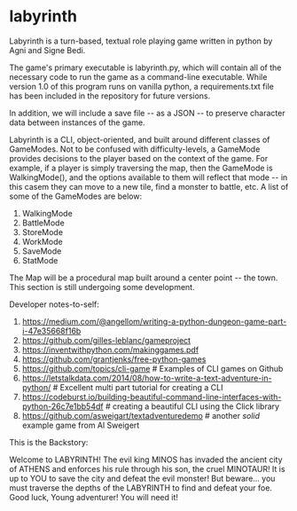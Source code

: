 # labyrinth
Labyrinth is a turn-based, textual role playing game written in python by Agni and Signe Bedi. 


The game's primary executable is labyrinth.py, which will contain all of the necessary code to
run the game as a command-line executable. While version 1.0 of this program runs on vanilla
python, a requirements.txt file has been included in the repository for future versions.

In addition, we will include a save file -- as a JSON -- to preserve character
data between instances of the game.

Labyrinth is a CLI, object-oriented, and built around different classes of GameModes. Not to be 
confused with difficulty-levels, a GameMode provides decisions to the player based on the context 
of the game. For example, if a player is simply traversing the map, then the GameMode is WalkingMode(),
and the options available to them will reflect that mode -- in this casem they can move to a new
tile, find a monster to battle, etc. A list of some of the GameModes are below:

1. WalkingMode
2. BattleMode
3. StoreMode
4. WorkMode
5. SaveMode
6. StatMode 

The Map will be a procedural map built around a center point -- the town. This section is still
undergoing some development.

Developer notes-to-self:
1. https://medium.com/@angellom/writing-a-python-dungeon-game-part-i-47e35668f16b 
2. https://github.com/gilles-leblanc/gameproject
3. https://inventwithpython.com/makinggames.pdf
4. https://github.com/grantjenks/free-python-games
5. https://github.com/topics/cli-game # Examples of CLI games on Github
6. https://letstalkdata.com/2014/08/how-to-write-a-text-adventure-in-python/ # Excellent multi part tutorial for creating a CLI
7. https://codeburst.io/building-beautiful-command-line-interfaces-with-python-26c7e1bb54df # creating a beautiful CLI using the Click library
8. https://github.com/asweigart/textadventuredemo # another *solid* example game from Al Sweigert 

This is the Backstory:

Welcome to LABYRINTH! The evil king MINOS has invaded the ancient city of ATHENS and enforces his rule through his son, the cruel MINOTAUR! It is up to YOU to save the city and defeat the evil monster! But beware... you must traverse the depths of the LABYRINTH to find and defeat your foe. Good luck, Young adventurer! You will need it!

